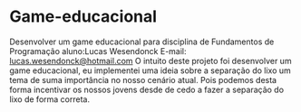 # Game-educacional
Desenvolver um game educacional para disciplina de Fundamentos de Programação
aluno:Lucas Wesendonck
E-mail: lucas.wesendonck@hotmail.com
O intuito deste projeto foi desenvolver um game educacional, eu implementei uma ideia  sobre a separação do lixo um tema de suma importância  no nosso cenário atual.
Pois podemos desta forma incentivar os nossos jovens desde de cedo a fazer a separação do lixo de forma correta.
